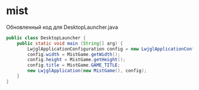mist
====

Обновленный код для DesktopLauncher.java

```java
public class DesktopLauncher {
	public static void main (String[] arg) {
		LwjglApplicationConfiguration config = new LwjglApplicationConfiguration();
		config.width = MistGame.getWidth();
		config.height = MistGame.getHeight();
		config.title = MistGame.GAME_TITLE;
		new LwjglApplication(new MistGame(), config);
	}
}
```
